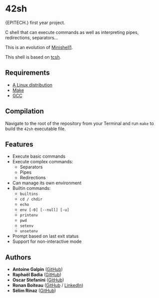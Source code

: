 # 42sh

{EPITECH.} first year project.

C shell that can execute commands as well as interpreting pipes, redirections, separators...

This is an evolution of [Minishell1](https://github.com/ronanboiteau/Minishell1).

This shell is based on [tcsh](https://en.wikipedia.org/wiki/Tcsh).

## Requirements

 - [A Linux distribution](https://en.wikipedia.org/wiki/Linux_distribution)
 - [Make](https://www.gnu.org/software/make/)
 - [GCC](https://gcc.gnu.org/)

## Compilation

Navigate to the root of the repository from your Terminal and run `make` to build the `42sh` executable file.

## Features
 - Execute basic commands
 - Execute complex commands:
   - Separators
   - Pipes
   - Redirections
 - Can manage its own environment
 - Builtin commands:
   - `builtins`
   - `cd / chdir`
   - `echo`
   - `env [-0] [--null] [-u]`
   - `printenv`
   - `pwd`
   - `setenv`
   - `unsetenv`
 - Prompt based on last exit status
 - Support for non-interactive mode

## Authors

* **Antoine Galpin** ([GitHub](https://github.com/Linezek/))
* **Raphaël Badia** ([GitHub](https://github.com/RaphaelBadia))
* **Oscar Stefanini** ([GitHub](https://github.com/Ostefanini/))
* **Ronan Boiteau** ([GitHub](https://github.com/ronanboiteau) / [LinkedIn](https://www.linkedin.com/in/ronanboiteau/))
* **Sélim Rinaz** ([GitHub](https://github.com/rinaz-a))
